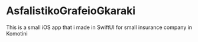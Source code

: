 # AsfalistikoGrafeioGkaraki
This is a small iOS app that i made in SwiftUI for small insurance company in Komotini
